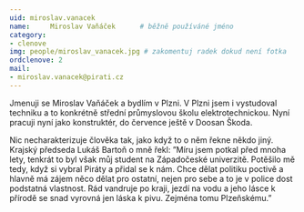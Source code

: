 ```yaml
---
uid: miroslav.vanacek
name:     Miroslav Vaňáček  	# běžně používáné jméno
category:
- clenove
img: people/miroslav_vanacek.jpg # zakomentuj radek dokud není fotka
ordclenove: 2
mail:
- miroslav.vanacek@pirati.cz
---
```


Jmenuji se Miroslav Vaňáček a bydlím v Plzni. V Plzni jsem i vystudoval techniku a to konkrétně střední průmyslovou školu elektrotechnickou. Nyní pracuji nyní jako konstruktér, do července ještě v Doosan Škoda.

Nic necharakterizuje člověka tak, jako když to o něm řekne někdo jiný. Krajský předseda Lukáš Bartoň o mně řekl: ”Míru jsem potkal před mnoha lety, tenkrát to byl však můj student na Západočeské univerzitě. Potěšilo mě tedy, když si vybral Piráty a přidal se k nám. Chce dělat politiku poctivě a hlavně má zájem něco dělat pro ostatní, nejen pro sebe a to je v police dost podstatná vlastnost. Rád vandruje po kraji, jezdí na vodu a jeho lásce k přírodě se snad vyrovná jen láska k pivu. Zejména tomu Plzeňskému.”
